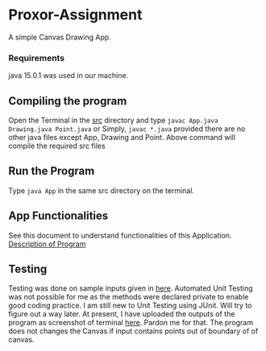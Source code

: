 # Proxor-Assignment
A simple Canvas Drawing App.

### Requirements
java 15.0.1 was used in our machine.

## Compiling the program
Open the Terminal in the [src](src/) directory and type
`javac App.java Drawing.java Point.java`
or Simply, `javac *.java` provided there are no
other java files except App, Drawing and Point.
Above command will compile the required src files

## Run the Program
Type `java App` in the same src directory on the terminal.

## App Functionalities
See this document to understand functionalities of this Application.
[Description of Program](Specification/Assignment.pdf "App Specification")

## Testing
Testing was done on sample inputs given in [here](Specification/Assignment.pdf). 
Automated Unit Testing was not possible for me as the methods were declared private to
enable good coding practice. I am still new to Unit Testing using JUnit. Will try to 
figure out a way later. At present, I have uploaded the outputs of the program as
screenshot of terminal [here](Testing/Testing.png). Pardon me for that. The program does not
changes the Canvas if input contains points out of boundary of of canvas.
